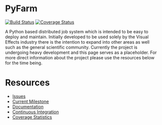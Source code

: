 PyFarm
======

[![Build Status](https://travis-ci.org/opalmer/pyfarm.png?branch=master)](https://travis-ci.org/opalmer/pyfarm)
[![Coverage Status](https://coveralls.io/repos/opalmer/pyfarm/badge.png?branch=master)](https://coveralls.io/r/opalmer/pyfarm?branch=master)

A Python based distributed job system which is intended to be easy to deploy and maintain.  Initially developed to be used solely by the Visual Effects industry there is the intention to expand into other areas as well such as the general scientific community.  Currently the project is undergoing heavy development and this page serves as a placeholder.  For more direct information about the project please use the resources below for the time being.


Resources
=========
 * [Issues](https://github.com/opalmer/pyfarm/issues)
 * [Current Milestone](https://github.com/opalmer/pyfarm/issues?milestone=1.0.0)
 * [Documentation](https://pyfarm.readthedocs.org)
 * [Continuous Integration](https://travis-ci.org/opalmer/pyfarm)
 * [Coverage Statistics](https://coveralls.io/r/opalmer/pyfarm)
